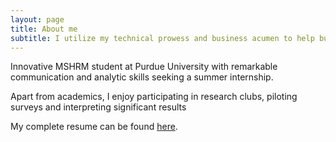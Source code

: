 ```yaml
---
layout: page
title: About me
subtitle: I utilize my technical prowess and business acumen to help businesses grow.
---
```


Innovative MSHRM student at Purdue University with remarkable communication and analytic skills seeking a summer internship.

Apart from academics, I enjoy participating in research clubs, piloting surveys and interpreting significant results

My complete resume can be found <a href="../pdfs/mehakadvaniresume.pdf">here</a>.<br/> 
